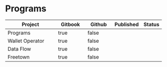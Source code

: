 # Programs

<table><thead><tr><th width="208">Project</th><th width="94" data-type="checkbox">Gitbook</th><th width="86" data-type="checkbox">Github</th><th data-type="select">Published</th><th data-type="select">Status</th></tr></thead><tbody><tr><td>Programs</td><td>true</td><td>false</td><td></td><td></td></tr><tr><td>Wallet Operator</td><td>true</td><td>false</td><td></td><td></td></tr><tr><td>Data Flow</td><td>true</td><td>false</td><td></td><td></td></tr><tr><td>Freetown</td><td>true</td><td>false</td><td></td><td></td></tr></tbody></table>
